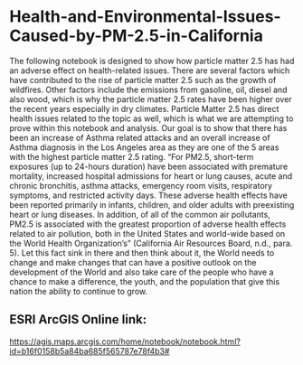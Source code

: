 # Health-and-Environmental-Issues-Caused-by-PM-2.5-in-California
The following notebook is designed to show how particle matter 2.5 has had an adverse effect on health-related issues. There are several factors which have contributed to the rise of particle matter 2.5 such as the growth of wildfires. Other factors include the emissions from gasoline, oil, diesel and also wood, which is why the particle matter 2.5 rates have been higher over the recent years especially in dry climates. Particle Matter 2.5 has direct health issues related to the topic as well, which is what we are attempting to prove within this notebook and analysis. Our goal is to show that there has been an increase of Asthma related attacks and an overall increase of Asthma diagnosis in the Los Angeles area as they are one of the 5 areas with the highest particle matter 2.5 rating. “For PM2.5, short-term exposures (up to 24-hours duration) have been associated with premature mortality, increased hospital admissions for heart or lung causes, acute and chronic bronchitis, asthma attacks, emergency room visits, respiratory symptoms, and restricted activity days. These adverse health effects have been reported primarily in infants, children, and older adults with preexisting heart or lung diseases. In addition, of all of the common air pollutants, PM2.5 is associated with the greatest proportion of adverse health effects related to air pollution, both in the United States and world-wide based on the World Health Organization’s” (California Air Resources Board, n.d., para. 5). Let this fact sink in there and then think about it, the World needs to change and make changes that can have a positive outlook on the development of the World and also take care of the people who have a chance to make a difference, the youth, and the population that give this nation the ability to continue to grow.
## ESRI ArcGIS Online link: 
https://agis.maps.arcgis.com/home/notebook/notebook.html?id=b16f0158b5a84ba685f565787e78f4b3#
